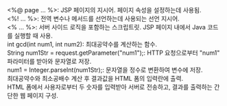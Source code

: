 <%@ page ... %>: JSP 페이지의 지시어. 페이지 속성을 설정하는데 사용됨.  
<%! ... %>: 전역 변수나 메서드를 선언하는데 사용되는 선언 지시어.  
<% ... %>: 서버 사이드 로직을 포함하는 스크립트릿. JSP 페이지 내에서 Java 코드를 실행할 때 사용.  
int gcd(int num1, int num2): 최대공약수를 계산하는 함수.  
String num1Str = request.getParameter("num1");: HTTP 요청으로부터 "num1" 파라미터를 받아와 문자열로 저장.  
num1 = Integer.parseInt(num1Str);: 문자열을 정수로 변환하여 변수에 저장.  
최대공약수와 최소공배수 계산 후 결과값을 HTML 폼의 입력란에 출력.  
HTML 폼에서 사용자로부터 두 숫자를 입력받아 서버로 전송하고, 결과를 출력하는 간단한 웹 페이지 구성.
